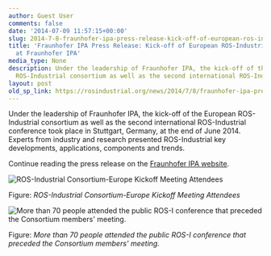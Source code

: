 ```yaml
---
author: Guest User
comments: false
date: '2014-07-09 11:57:15+00:00'
slug: 2014-7-8-fraunhofer-ipa-press-release-kick-off-of-european-ros-industrial-consortium-at-fraunhofer-ipa
title: 'Fraunhofer IPA Press Release: Kick-off of European ROS-Industrial consortium
  at Fraunhofer IPA'
media_type: None
description: Under the leadership of Fraunhofer IPA, the kick-off of the European
  ROS-Industrial consortium as well as the second international ROS-Industrial ...
layout: post
old_sp_link: https://rosindustrial.org/news/2014/7/8/fraunhofer-ipa-press-release-kick-off-of-european-ros-industrial-consortium-at-fraunhofer-ipa
---
```


Under the leadership of Fraunhofer IPA, the kick-off of the European ROS-Industrial consortium as well as the second international ROS-Industrial conference took place in Stuttgart, Germany, at the end of June 2014. Experts from industry and research presented ROS-Industrial key developments, applications, components and trends.

Continue reading the press release on the [Fraunhofer IPA website](http://www.ipa.fraunhofer.de/Kick-off_des_europaeischen_ROS-Industrial-Konsortiums_am_Fraunhofer_IPA.2859.0.html?&L=2).

![ROS-Industrial Consortium-Europe Kickoff Meeting Attendees](https://images.squarespace-cdn.com/content/v1/51df34b1e4b08840dcfd2841/1404906833676-Z5URKBTS30BOBOU9Z52I/RIC_EU_Kickoff)

Figure: *ROS-Industrial Consortium-Europe Kickoff Meeting Attendees*

![More than 70 people attended the public ROS-I conference that preceded the Consortium members' meeting.](https://images.squarespace-cdn.com/content/v1/51df34b1e4b08840dcfd2841/1404917474610-N11ODSCWOM4MH004IJ2L/ROS-I_Conference_IPA_2014)

Figure: *More than 70 people attended the public ROS-I conference that preceded the Consortium members' meeting.*


